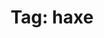 ---
layout: tagindex
title: "Tag: haxe"
tag: haxe
description: Haxe is a high-level cross-platform programming language, with syntax similar to C# or ActionScript, which can be compiled directly into many other languages, including C++, JavaScript, PHP, and more.
---